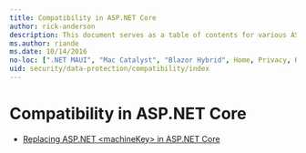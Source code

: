 ```yaml
---
title: Compatibility in ASP.NET Core
author: rick-anderson
description: This document serves as a table of contents for various ASP.NET Core data protection compatibility topics.
ms.author: riande
ms.date: 10/14/2016
no-loc: [".NET MAUI", "Mac Catalyst", "Blazor Hybrid", Home, Privacy, Kestrel, appsettings.json, "ASP.NET Core Identity", cookie, Cookie, Blazor, "Blazor Server", "Blazor WebAssembly", "Identity", "Let's Encrypt", Razor, SignalR]
uid: security/data-protection/compatibility/index
---
```

# Compatibility in ASP.NET Core

* [Replacing ASP.NET \<machineKey> in ASP.NET Core](xref:security/data-protection/compatibility/replacing-machinekey)
